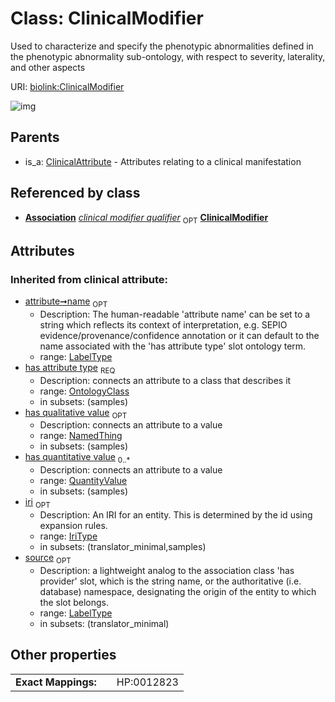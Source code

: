 
# Class: ClinicalModifier


Used to characterize and specify the phenotypic abnormalities defined in the phenotypic abnormality sub-ontology, with respect to severity, laterality, and other aspects

URI: [biolink:ClinicalModifier](https://w3id.org/biolink/vocab/ClinicalModifier)


![img](http://yuml.me/diagram/nofunky;dir:TB/class/[QuantityValue],[OntologyClass],[NamedThing],[ClinicalAttribute]^-[ClinicalModifier&#124;name(i):label_type%20%3F;iri(i):iri_type%20%3F;source(i):label_type%20%3F],[ClinicalAttribute],[Association])

## Parents

 *  is_a: [ClinicalAttribute](ClinicalAttribute.md) - Attributes relating to a clinical manifestation

## Referenced by class

 *  **[Association](Association.md)** *[clinical modifier qualifier](clinical_modifier_qualifier.md)*  <sub>OPT</sub>  **[ClinicalModifier](ClinicalModifier.md)**

## Attributes


### Inherited from clinical attribute:

 * [attribute➞name](attribute_name.md)  <sub>OPT</sub>
     * Description: The human-readable 'attribute name' can be set to a string which reflects its context of interpretation, e.g. SEPIO evidence/provenance/confidence annotation or it can default to the name associated with the 'has attribute type' slot ontology term.
     * range: [LabelType](types/LabelType.md)
 * [has attribute type](has_attribute_type.md)  <sub>REQ</sub>
     * Description: connects an attribute to a class that describes it
     * range: [OntologyClass](OntologyClass.md)
     * in subsets: (samples)
 * [has qualitative value](has_qualitative_value.md)  <sub>OPT</sub>
     * Description: connects an attribute to a value
     * range: [NamedThing](NamedThing.md)
     * in subsets: (samples)
 * [has quantitative value](has_quantitative_value.md)  <sub>0..*</sub>
     * Description: connects an attribute to a value
     * range: [QuantityValue](QuantityValue.md)
     * in subsets: (samples)
 * [iri](iri.md)  <sub>OPT</sub>
     * Description: An IRI for an entity. This is determined by the id using expansion rules.
     * range: [IriType](types/IriType.md)
     * in subsets: (translator_minimal,samples)
 * [source](source.md)  <sub>OPT</sub>
     * Description: a lightweight analog to the association class 'has provider' slot, which is the string name, or the authoritative (i.e. database) namespace, designating the origin of the entity to which the slot belongs.
     * range: [LabelType](types/LabelType.md)
     * in subsets: (translator_minimal)

## Other properties

|  |  |  |
| --- | --- | --- |
| **Exact Mappings:** | | HP:0012823 |

